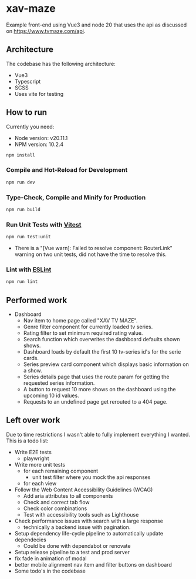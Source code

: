 # xav-maze

Example front-end using Vue3 and node 20 that uses
the api as discussed on https://www.tvmaze.com/api.

## Architecture
The codebase has the following architecture:
- Vue3
- Typescript
- SCSS
- Uses vite for testing

## How to run
Currently you need:
- Node version: v20.11.1
- NPM version: 10.2.4

```sh
npm install
```

### Compile and Hot-Reload for Development

```sh
npm run dev
```

### Type-Check, Compile and Minify for Production

```sh
npm run build
```

### Run Unit Tests with [Vitest](https://vitest.dev/)

```sh
npm run test:unit
```

* There is a "[Vue warn]: Failed to resolve component: RouterLink" warning on two unit tests,
did not have the time to resolve this.

### Lint with [ESLint](https://eslint.org/)

```sh
npm run lint
```

## Performed work
- Dashboard
  - Nav item to home page called "XAV TV MAZE".
  - Genre filter component for currently loaded tv series.
  - Rating filter to set minimum required rating value.
  - Search function which overwrites the dashboard defaults shown shows.
  - Dashboard loads by default the first 10 tv-series id's for
  the serie cards.
  - Series preview card component which displays basic information
  on a show.
  - Series details page that uses the route param for getting
  the requested series information.
  - A button to request 10 more shows on the dashboard using the
  upcoming 10 id values.
  - Requests to an undefined page get rerouted to a 404 page.

## Left over work
Due to time restrictions I wasn't able to fully implement everything
I wanted. This is a todo list:

- Write E2E tests
  - playwright
- Write more unit tests
  - for each remaining component
    - unit test filter where you mock the api responses
  - for each view
- Follow the Web Content Accessibility Guidelines (WCAG)
  - Add aria attributes to all components
  - Check and correct tab flow
  - Check color combinations
  - Test with accessibility tools such as Lighthouse
- Check performance issues with search with a large response
  - technically a backend issue with pagination.
- Setup dependency life-cycle pipeline to automatically update dependecies
  - Could be done with dependabot or renovate
- Setup release pipeline to a test and prod server
- fix fade in animation of modal
- better mobile alignment nav item and filter buttons on dashboard
- Some todo's in the codebase
